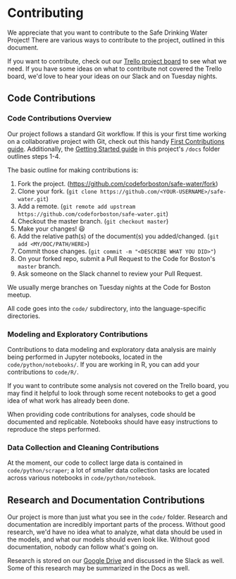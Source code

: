 # Contributing

We appreciate that you want to contribute to the Safe Drinking Water Project! There are various ways to contribute to the project, outlined in this document.

If you want to contribute, check out our [Trello project board](https://trello.com/b/qP7oYyWn/safe-water) to see what we need. If you have some ideas on what to contribute not covered the Trello board, we'd love to hear your ideas on our Slack and on Tuesday nights.

## Code Contributions

### Code Contributions Overview
Our project follows a standard Git workflow. If this is your first time working on a collaborative project with Git, check out this handy [First Contributions guide](https://github.com/firstcontributions/first-contributions). Additionally, the [Getting Started guide](getting-started.md) in this project's `/docs` folder outlines steps 1-4.

The basic outline for making contributions is:

1. Fork the project. (https://github.com/codeforboston/safe-water/fork)
2. Clone your fork. (`git clone https://github.com/<YOUR-USERNAME>/safe-water.git`)
3. Add a remote. (`git remote add upstream
https://github.com/codeforboston/safe-water.git`)
4. Checkout the master branch. (`git checkout master`)
5. Make your changes! 😃
6. Add the relative path(s) of the document(s) you added/changed. (`git add <MY/DOC/PATH/HERE>`)
6. Commit those changes. (`git commit -m "<DESCRIBE WHAT YOU DID>"`)
7. On your forked repo, submit a Pull Request to the Code for Boston's `master` branch.
8. Ask someone on the Slack channel to review your Pull Request.

We usually merge branches on Tuesday nights at the Code for Boston meetup.

All code goes into the `code/` subdirectory, into the language-specific directories.

### Modeling and Exploratory Contributions

Contributions to data modeling and exploratory data analysis are mainly being performed in Jupyter notebooks, located in the `code/python/notebooks/`. If you are working in R, you can add your contributions to `code/R/`.

If you want to contribute some analysis not covered on the Trello board, you may find it helpful to look through some recent notebooks to get a good idea of what work has already been done.

When providing code contributions for analyses, code should be documented and replicable. Notebooks should have easy instructions to reproduce the steps performed.

### Data Collection and Cleaning Contributions

At the moment, our code to collect large data is contained in `code/python/scraper`; a lot of smaller data collection tasks are located across various notebooks in `code/python/notebook`.

## Research and Documentation Contributions

Our project is more than just what you see in the `code/` folder. Research and documentation are incredibly important parts of the process. Without good research, we'd have no idea what to analyze, what data should be used in the models, and what our models should even look like. Without good documentation, nobody can follow what's going on.

Research is stored on our [Google Drive](https://drive.google.com/drive/folders/1FbQE9_NP664lkz4d-Xu4omijLl-HNklz) and discussed in the Slack as well. Some of this research may be summarized in the Docs as well.